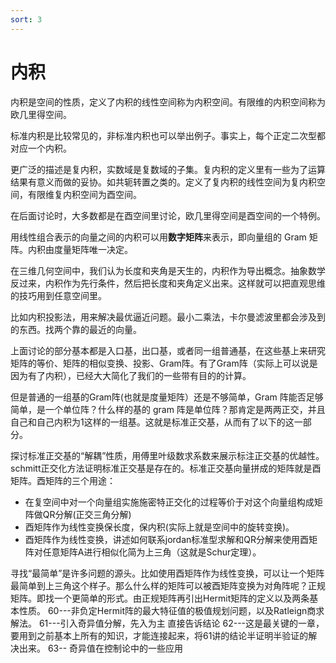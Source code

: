 ```yaml
---
sort: 3
---
```

# 内积

内积是空间的性质，定义了内积的线性空间称为内积空间。有限维的内积空间称为欧几里得空间。

标准内积是比较常见的，非标准内积也可以举出例子。事实上，每个正定二次型都对应一个内积。

更广泛的描述是复内积，实数域是复数域的子集。复内积的定义里有一些为了运算结果有意义而做的妥协。如共轭转置之类的。定义了复内积的线性空间为复内积空间，有限维复内积空间为酉空间。

在后面讨论时，大多数都是在酉空间里讨论，欧几里得空间是酉空间的一个特例。

用线性组合表示的向量之间的内积可以用**数字矩阵**来表示，即向量组的 Gram 矩阵。内积由度量矩阵唯一决定。

在三维几何空间中，我们认为长度和夹角是天生的，内积作为导出概念。抽象数学反过来，内积作为先行条件，然后把长度和夹角定义出来。这样就可以把直观思维的技巧用到任意空间里。

比如内积投影法，用来解决最优逼近问题。最小二乘法，卡尔曼滤波里都会涉及到的东西。找两个靠的最近的向量。

上面讨论的部分基本都是入口基，出口基，或者同一组普通基，在这些基上来研究矩阵的等价、矩阵的相似变换、投影、Gram阵。有了Gram阵（实际上可以说是因为有了内积），已经大大简化了我们的一些带有目的的计算。

但是普通的一组基的Gram阵(也就是度量矩阵）还是不够简单，Gram 阵能否足够简单，是一个单位阵？什么样的基的 gram 阵是单位阵？那肯定是两两正交，并且自己和自己内积为1这样的一组基。这就是标准正交基，从而有了以下的这一部分。

探讨标准正交基的“解耦”性质，用傅里叶级数求系数来展示标注正交基的优越性。schmitt正交化方法证明标准正交基是存在的。标准正交基向量拼成的矩阵就是酉矩阵。酉矩阵的三个用途：
- 在复空间中对一个向量组实施施密特正交化的过程等价于对这个向量组构成矩阵做QR分解(正交三角分解)
- 酉矩阵作为线性变换保长度，保内积(实际上就是空间中的旋转变换)。
- 酉矩阵作为线性变换，讲述如何联系jordan标准型求解和QR分解来使用酉矩阵对任意矩阵A进行相似化简为上三角（这就是Schur定理）。

寻找“最简单”是许多问题的源头。比如使用酉矩阵作为线性变换，可以让一个矩阵最简单到上三角这个样子。那么什么样的矩阵可以被酉矩阵变换为对角阵呢？正规矩阵。即找一个更简单的形式。由正规矩阵再引出Hermit矩阵的定义以及两条基本性质。
60---非负定Hermit阵的最大特征值的极值规划问题，以及Ratleign商求解法。
61---引入奇异值分解，先入为主 直接告诉结论
62---这是最关键的一章，要用到之前基本上所有的知识，才能连接起来，将61讲的结论半证明半验证的解决出来。
63-- 奇异值在控制论中的一些应用

